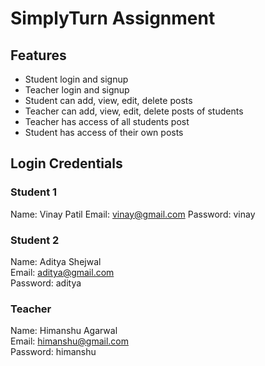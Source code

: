 # SimplyTurn Assignment

## Features
* Student login and signup
* Teacher login and signup
* Student can add, view, edit, delete posts
* Teacher can add, view, edit, delete posts of students
* Teacher has access of all students post
* Student has access of their own posts

## Login Credentials
### Student 1
Name: Vinay Patil
Email: vinay@gmail.com
Password: vinay

### Student 2
Name: Aditya Shejwal  
Email: aditya@gmail.com  
Password: aditya  

### Teacher
Name: Himanshu Agarwal  
Email: himanshu@gmail.com  
Password: himanshu  